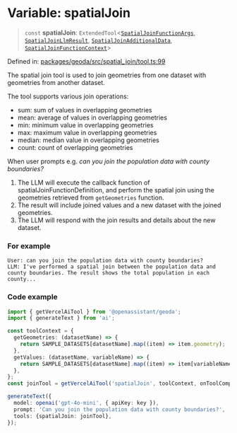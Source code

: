 # Variable: spatialJoin

> `const` **spatialJoin**: `ExtendedTool`\<[`SpatialJoinFunctionArgs`](../type-aliases/SpatialJoinFunctionArgs.md), [`SpatialJoinLlmResult`](../type-aliases/SpatialJoinLlmResult.md), [`SpatialJoinAdditionalData`](../type-aliases/SpatialJoinAdditionalData.md), [`SpatialJoinFunctionContext`](../type-aliases/SpatialJoinFunctionContext.md)\>

Defined in: [packages/geoda/src/spatial\_join/tool.ts:99](https://github.com/GeoDaCenter/openassistant/blob/2c7e2a603db0fcbd6603996e5ea15006191c5f7f/packages/geoda/src/spatial_join/tool.ts#L99)

The spatial join tool is used to join geometries from one dataset with geometries from another dataset.

The tool supports various join operations:
- sum: sum of values in overlapping geometries
- mean: average of values in overlapping geometries
- min: minimum value in overlapping geometries
- max: maximum value in overlapping geometries
- median: median value in overlapping geometries
- count: count of overlapping geometries

When user prompts e.g. *can you join the population data with county boundaries?*

1. The LLM will execute the callback function of spatialJoinFunctionDefinition, and perform the spatial join using the geometries retrieved from `getGeometries` function.
2. The result will include joined values and a new dataset with the joined geometries.
3. The LLM will respond with the join results and details about the new dataset.

### For example
```
User: can you join the population data with county boundaries?
LLM: I've performed a spatial join between the population data and county boundaries. The result shows the total population in each county...
```

### Code example
```typescript
import { getVercelAiTool } from '@openassistant/geoda';
import { generateText } from 'ai';

const toolContext = {
  getGeometries: (datasetName) => {
    return SAMPLE_DATASETS[datasetName].map((item) => item.geometry);
  },
  getValues: (datasetName, variableName) => {
    return SAMPLE_DATASETS[datasetName].map((item) => item[variableName]);
  },
};
const joinTool = getVercelAiTool('spatialJoin', toolContext, onToolCompleted);

generateText({
  model: openai('gpt-4o-mini', { apiKey: key }),
  prompt: 'Can you join the population data with county boundaries?',
  tools: {spatialJoin: joinTool},
});
```
